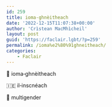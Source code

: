 ```yaml
---
id: 259
title: ioma‑ghnèitheach
date: '2022-12-15T11:07:38+00:00'
author: 'Crìstean MacMhìcheil'
layout: post
guid: 'https://faclair.lgbt/?p=259'
permalink: /ioma%e2%80%91ghneitheach/
categories:
    - Faclair
---
```


&#x1f3f4;&#xe0067;&#xe0062;&#xe0073;&#xe0063;&#xe0074;&#xe007f; ioma‑ghnèitheach

&#x1f1ee;&#x1f1ea; il‑inscnéach

&#x1f3f4;&#xe0067;&#xe0062;&#xe0065;&#xe006e;&#xe0067;&#xe007f; multigender